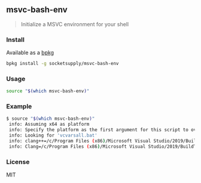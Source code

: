 ## msvc-bash-env

> Initialize a MSVC environment for your shell

### Install

Available as a [bpkg](http://www.bpkg.sh/)

```sh
bpkg install -g socketsupply/msvc-bash-env
```

### Usage

```sh
source "$(which msvc-bash-env)"
```

### Example

```sh
$ source "$(which msvc-bash-env)"
 info: Assuming x64 as platform
 info: Specify the platform as the first argument for this script to override
 info: Looking for 'vcvarsall.bat'
 info: clang++=/c/Program Files (x86)/Microsoft Visual Studio/2019/BuildTools/VC/Tools/Llvm/x64/bin/clang++
 info: Clang=/c/Program Files (x86)/Microsoft Visual Studio/2019/BuildTools/VC/Tools/Llvm/x64/bin/clang
```

### License

MIT
